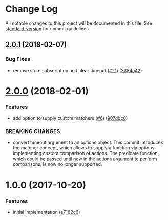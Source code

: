 # Change Log

All notable changes to this project will be documented in this file. See [standard-version](https://github.com/conventional-changelog/standard-version) for commit guidelines.

<a name="2.0.1"></a>
## [2.0.1](https://github.com/moxystudio/redux-mock-store-await-actions/compare/v2.0.0...v2.0.1) (2018-02-07)


### Bug Fixes

* remove store subscription and clear timeout ([#21](https://github.com/moxystudio/redux-mock-store-await-actions/issues/21)) ([3384a42](https://github.com/moxystudio/redux-mock-store-await-actions/commit/3384a42))



<a name="2.0.0"></a>
# [2.0.0](https://github.com/moxystudio/redux-mock-store-await-actions/compare/v1.0.0...v2.0.0) (2018-02-01)


### Features

* add option to supply custom matchers ([#6](https://github.com/moxystudio/redux-mock-store-await-actions/issues/6)) ([907dbc0](https://github.com/moxystudio/redux-mock-store-await-actions/commit/907dbc0))


### BREAKING CHANGES

* convert timeout argument to an options object. This
commit introduces the matcher concept, which allows to supply a function
via options implementing custom comparison of actions. The predicate
function, which could be passed until now in the actions argument to
perform comparisons, is now no longer supported.



<a name="1.0.0"></a>
# 1.0.0 (2017-10-20)


### Features

* initial implementation ([e7162c6](https://github.com/moxystudio/redux-mock-store-await-actions/commit/e7162c6))
